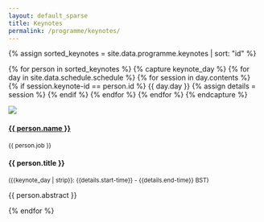 ```yaml
---
layout: default_sparse
title: Keynotes
permalink: /programme/keynotes/
---
```


<div class="row justify-content-around pl-4 pr-4">

{% assign sorted_keynotes = site.data.programme.keynotes | sort: "id" %}

{% for person in sorted_keynotes %}
	{% capture keynote_day %}
		{% for day in site.data.schedule.schedule %}
			{% for session in day.contents %}
				{% if session.keynote-id == person.id %}
					{{ day.day }}
					{% assign details = session %}
				{% endif %}
			{% endfor %}
		{% endfor %}
	{% endcapture %}
	<div class="col-12"><div class="row pt-2 pb-2 align-items-center">
	    <div class="col-12 col-md-4 col-lg-3"><a class="anchor" id="{{ person.id }}"></a>
	        <div class="text-center">
	            <img src="{{ site.baseurl }}{{ person.img }}" class="rounded-circle img-fluid" style="max-width: 125px;">
	            <h4 class="pt-2"><a href="{{ person.url }}">{{ person.name }}</a></h4>
	            <p class=""><!--<span><b>{{ person.title }}</b></span><br/>-->
	            <span class=""><small>{{ person.job }}</small></span></p>
	        </div>
	    </div>
	    <div class="col-12 col-md-8 col-lg-9">
	        <div class="">
	            <h4 class="pt-1 text-center">{{ person.title }}</h4>
	            <p class="text-center mb-1"><small >({{keynote_day | strip}}: {{details.start-time}} - {{details.end-time}} BST)</small></p>
	            <p class="pb-2">{{ person.abstract }}</p>
	        </div>
	    </div>
	</div></div>
{% endfor %}

</div>

